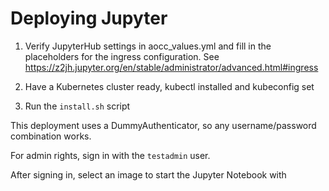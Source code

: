 # Deploying Jupyter

1. Verify JupyterHub settings in aocc_values.yml and fill in the placeholders for the ingress configuration.
See https://z2jh.jupyter.org/en/stable/administrator/advanced.html#ingress

2. Have a Kubernetes cluster ready, kubectl installed and kubeconfig set

3. Run the `install.sh` script

This deployment uses a DummyAuthenticator, so any username/password combination works. 

For admin rights, sign in with the `testadmin` user.

After signing in, select an image to start the Jupyter Notebook with